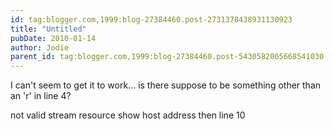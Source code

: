 ```yaml
---
id: tag:blogger.com,1999:blog-27384460.post-2731378438931130923
title: "Untitled"
pubDate: 2010-01-14
author: Jodie
parent_id: tag:blogger.com,1999:blog-27384460.post-5430582065668541030
---
```


I can't seem to get it to work... is there suppose to be something other than an 'r' in line 4?

not valid stream resource show host address then line 10